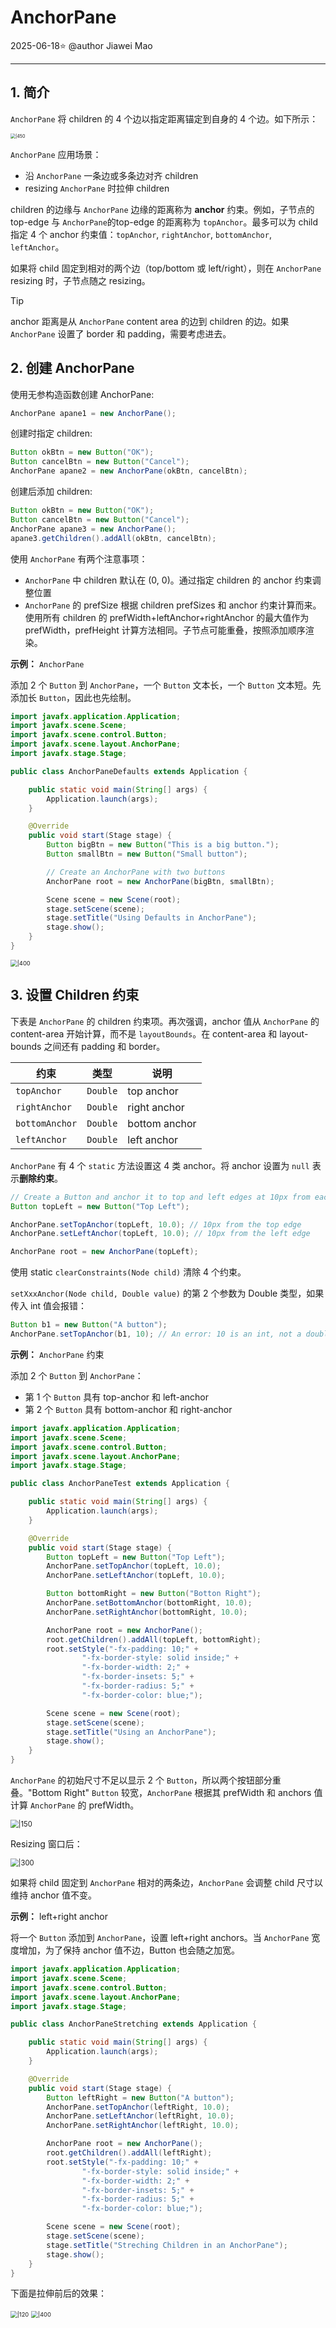 # AnchorPane

2025-06-18⭐
@author Jiawei Mao
****
## 1. 简介

`AnchorPane` 将 children 的 4 个边以指定距离锚定到自身的 4 个边。如下所示：

<img src="images/Pasted%20image%2020230711105836.png" alt="|450" style="zoom: 50%;" />

`AnchorPane` 应用场景：

- 沿 `AnchorPane` 一条边或多条边对齐 children
- resizing `AnchorPane` 时拉伸 children

children 的边缘与 `AnchorPane` 边缘的距离称为 **anchor** 约束。例如，子节点的 top-edge 与 `AnchorPane`的top-edge 的距离称为 `topAnchor`。最多可以为 child 指定 4 个 anchor 约束值：`topAnchor`, `rightAnchor`, `bottomAnchor`, `leftAnchor`。

如果将 child 固定到相对的两个边（top/bottom 或 left/right），则在 `AnchorPane` resizing 时，子节点随之 resizing。

> [!TIP]
>
> anchor 距离是从 `AnchorPane` content area 的边到 children 的边。如果 `AnchorPane` 设置了 border 和 padding，需要考虑进去。

## 2. 创建 AnchorPane

使用无参构造函数创建 AnchorPane:

```java
AnchorPane apane1 = new AnchorPane();
```

创建时指定 children:

```java
Button okBtn = new Button("OK");
Button cancelBtn = new Button("Cancel");
AnchorPane apane2 = new AnchorPane(okBtn, cancelBtn);
```

创建后添加 children:

```java
Button okBtn = new Button("OK");
Button cancelBtn = new Button("Cancel");
AnchorPane apane3 = new AnchorPane();
apane3.getChildren().addAll(okBtn, cancelBtn);
```

使用 `AnchorPane` 有两个注意事项：

- `AnchorPane` 中 children 默认在 (0, 0)。通过指定 children 的 anchor 约束调整位置
- `AnchorPane` 的 prefSize 根据 children prefSizes 和 anchor 约束计算而来。使用所有 children 的 prefWidth+leftAnchor+rightAnchor 的最大值作为 prefWidth，prefHeight 计算方法相同。子节点可能重叠，按照添加顺序渲染。

**示例：** `AnchorPane`

添加 2 个 `Button` 到 `AnchorPane`，一个 `Button` 文本长，一个 `Button` 文本短。先添加长 `Button`，因此也先绘制。

```java
import javafx.application.Application;
import javafx.scene.Scene;
import javafx.scene.control.Button;
import javafx.scene.layout.AnchorPane;
import javafx.stage.Stage;

public class AnchorPaneDefaults extends Application {

    public static void main(String[] args) {
        Application.launch(args);
    }

    @Override
    public void start(Stage stage) {
        Button bigBtn = new Button("This is a big button.");
        Button smallBtn = new Button("Small button");

        // Create an AnchorPane with two buttons
        AnchorPane root = new AnchorPane(bigBtn, smallBtn);

        Scene scene = new Scene(root);
        stage.setScene(scene);
        stage.setTitle("Using Defaults in AnchorPane");
        stage.show();
    }
}
```

<img src="images/Pasted%20image%2020230711113713.png" alt="|400" style="zoom:67%;" />

## 3. 设置 Children 约束

下表是 `AnchorPane` 的 children 约束项。再次强调，anchor 值从 `AnchorPane` 的 content-area 开始计算，而不是 `layoutBounds`。在 content-area 和 layout-bounds 之间还有 padding 和 border。

| 约束           | 类型     | 说明          |
| -------------- | -------- | ------------- |
| `topAnchor`    | `Double` | top anchor    |
| `rightAnchor`  | `Double` | right anchor  |
| `bottomAnchor` | `Double` | bottom anchor |
| `leftAnchor`   | `Double` | left anchor   |

`AnchorPane` 有 4 个 `static` 方法设置这 4 类 anchor。将 anchor 设置为 `null` 表示**删除约束**。

```java
// Create a Button and anchor it to top and left edges at 10px from each
Button topLeft = new Button("Top Left");

AnchorPane.setTopAnchor(topLeft, 10.0); // 10px from the top edge
AnchorPane.setLeftAnchor(topLeft, 10.0); // 10px from the left edge

AnchorPane root = new AnchorPane(topLeft);
```

使用 static `clearConstraints(Node child)` 清除 4 个约束。

`setXxxAnchor(Node child, Double value)` 的第 2 个参数为 Double 类型，如果传入 int 值会报错：

```java
Button b1 = new Button("A button");
AnchorPane.setTopAnchor(b1, 10); // An error: 10 is an int, not a double
```

**示例：** `AnchorPane` 约束

添加 2 个 `Button` 到 `AnchorPane`：

- 第 1 个 `Button` 具有 top-anchor 和 left-anchor
- 第 2 个 `Button` 具有 bottom-anchor 和 right-anchor

```java
import javafx.application.Application;
import javafx.scene.Scene;
import javafx.scene.control.Button;
import javafx.scene.layout.AnchorPane;
import javafx.stage.Stage;

public class AnchorPaneTest extends Application {

    public static void main(String[] args) {
        Application.launch(args);
    }

    @Override
    public void start(Stage stage) {
        Button topLeft = new Button("Top Left");
        AnchorPane.setTopAnchor(topLeft, 10.0);
        AnchorPane.setLeftAnchor(topLeft, 10.0);

        Button bottomRight = new Button("Botton Right");
        AnchorPane.setBottomAnchor(bottomRight, 10.0);
        AnchorPane.setRightAnchor(bottomRight, 10.0);

        AnchorPane root = new AnchorPane();
        root.getChildren().addAll(topLeft, bottomRight);
        root.setStyle("-fx-padding: 10;" +
                "-fx-border-style: solid inside;" +
                "-fx-border-width: 2;" +
                "-fx-border-insets: 5;" +
                "-fx-border-radius: 5;" +
                "-fx-border-color: blue;");

        Scene scene = new Scene(root);
        stage.setScene(scene);
        stage.setTitle("Using an AnchorPane");
        stage.show();
    }
}
```

`AnchorPane` 的初始尺寸不足以显示 2 个 `Button`，所以两个按钮部分重叠。"Bottom Right" `Button` 较宽，`AnchorPane` 根据其 prefWidth 和 anchors 值计算 `AnchorPane` 的 prefWidth。

<img src="images/Pasted%20image%2020230711123432.png" alt="|150" style="zoom:80%;" />

Resizing 窗口后：

<img src="images/Pasted%20image%2020230711123457.png" alt="|300" style="zoom:80%;" />

如果将 child 固定到 `AnchorPane` 相对的两条边，`AnchorPane` 会调整 child 尺寸以维持 anchor 值不变。

**示例：** left+right anchor

将一个 `Button` 添加到 `AnchorPane`，设置 left+right anchors。当 `AnchorPane` 宽度增加，为了保持 anchor 值不边，Button 也会随之加宽。

```java
import javafx.application.Application;
import javafx.scene.Scene;
import javafx.scene.control.Button;
import javafx.scene.layout.AnchorPane;
import javafx.stage.Stage;

public class AnchorPaneStretching extends Application {

    public static void main(String[] args) {
        Application.launch(args);
    }

    @Override
    public void start(Stage stage) {
        Button leftRight = new Button("A button");
        AnchorPane.setTopAnchor(leftRight, 10.0);
        AnchorPane.setLeftAnchor(leftRight, 10.0);
        AnchorPane.setRightAnchor(leftRight, 10.0);

        AnchorPane root = new AnchorPane();
        root.getChildren().addAll(leftRight);
        root.setStyle("-fx-padding: 10;" +
                "-fx-border-style: solid inside;" +
                "-fx-border-width: 2;" +
                "-fx-border-insets: 5;" +
                "-fx-border-radius: 5;" +
                "-fx-border-color: blue;");

        Scene scene = new Scene(root);
        stage.setScene(scene);
        stage.setTitle("Streching Children in an AnchorPane");
        stage.show();
    }
}
```

下面是拉伸前后的效果：

<img src="images/Pasted%20image%2020230711124046.png" alt="|120" style="zoom:67%;" />

<img src="images/Pasted%20image%2020230711124105.png" alt="|400" style="zoom:67%;" />

